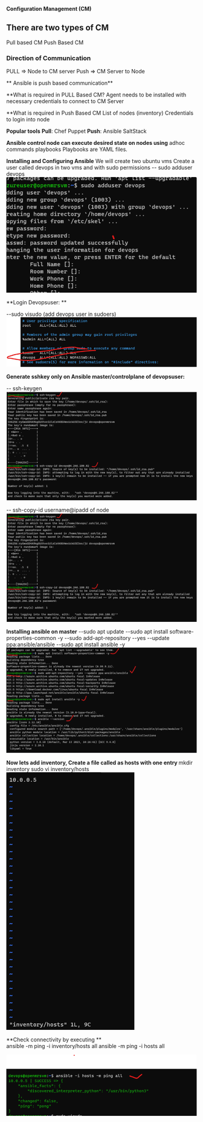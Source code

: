 **Configuration Management (CM)**
## There are two types of CM
   Pull based CM
   Push Based CM
### Direction of Communication
   PULL => Node to CM server
   Push => CM Server to Node

** Ansible is push based communication**

**What is required in PULL Based CM?
Agent needs to be installed with necessary credentials to connect to CM Server

**What is required in Push Based CM
   List of nodes (inventory)
   Credentials to login into node

**Popular tools**
**Pull**:
Chef
Puppet
**Push**:
Ansible
SaltStack

**Ansible control node can execute desired state on nodes using**
adhoc commands
playbooks
Playbooks are YAML files.

**Installing and Configuring Ansible**
We will create two ubuntu vms
Create a user called devops in two vms and with sudo permissions
-- sudo adduser devops
![preview](images/Screenshot%202023-05-31%20155537.png)

**Login Devopsuser: **

--sudo visudo (add devops user in sudoers)
![preview](images/an8.png)

**Generate sshkey only on Ansible master/controlplane of devopsuser:**

-- ssh-keygen
![preview](images/an9.png)

-- ssh-copy-id username@ipadd of node
![preview](images/an9.png)

**Installing ansible on master**
--sudo apt update
--sudo apt install software-properties-common -y
--sudo add-apt-repository --yes --update ppa:ansible/ansible
--sudo apt install ansible -y
![preview](images/an10.png)

**Now lets add inventory, Create a file called as hosts with one entry <ipaddress>**
mkdir inventory
sudo vi inventory/hosts
![preview](images/an11.png)

**Check connectivity by executing **    
ansible -m ping -i inventory/hosts all
ansible -m ping -i hosts all

![preview](images/an12.png)








